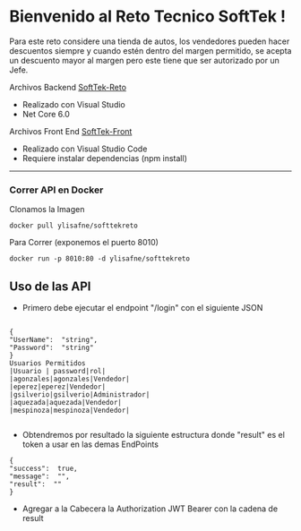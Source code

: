 # Bienvenido al Reto Tecnico SoftTek !

Para este reto considere una tienda de autos, los vendedores pueden hacer descuentos siempre y cuando estén dentro del margen permitido, se acepta un descuento mayor al margen pero este tiene que ser autorizado por un Jefe.

Archivos Backend  [SoftTek-Reto](./SoftTek-Reto) 
- Realizado con Visual Studio 
- Net Core 6.0

Archivos Front End [SoftTek-Front](./SoftTek-Front)
- Realizado con Visual Studio Code
- Requiere instalar dependencias (npm install)
-------------------------------
### Correr API en Docker 

Clonamos la Imagen
```
docker pull ylisafne/softtekreto
```
Para Correr (exponemos el puerto 8010)
```
docker run -p 8010:80 -d ylisafne/softtekreto
```

## Uso de las API
- Primero debe ejecutar el endpoint "/login" con el siguiente JSON
```

{
"UserName":  "string",
"Password":  "string"
}
Usuarios Permitidos
|Usuario | password|rol|
|agonzales|agonzales|Vendedor|
|eperez|eperez|Vendedor|
|gsilverio|gsilverio|Administrador|
|aquezada|aquezada|Vendedor|
|mespinoza|mespinoza|Vendedor|


```
- Obtendremos por resultado  la siguiente estructura  donde "result" es el token a usar en las demas EndPoints
```
{
"success":  true,
"message":  "",
"result":  ""
}
```
- Agregar a la Cabecera la Authorization JWT Bearer con la cadena de result
